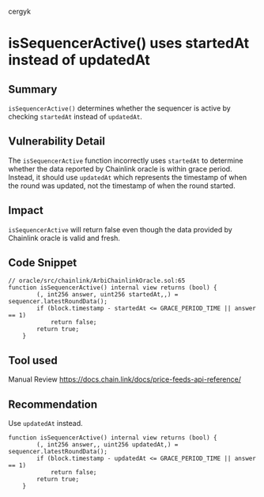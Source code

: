 cergyk
# isSequencerActive() uses startedAt instead of updatedAt

## Summary
`isSequencerActive()` determines whether the sequencer is active by checking `startedAt` instead of `updatedAt`.

## Vulnerability Detail
The `isSequencerActive` function incorrectly uses `startedAt` to determine whether the data reported by Chainlink oracle is within grace period. Instead, it should use `updatedAt` which represents the timestamp of when the round was updated, not the timestamp of when the round started.

## Impact
`isSequencerActive` will return false even though the data provided by Chainlink oracle is valid and fresh. 

## Code Snippet

```solidity
// oracle/src/chainlink/ArbiChainlinkOracle.sol:65
function isSequencerActive() internal view returns (bool) {
        (, int256 answer, uint256 startedAt,,) = sequencer.latestRoundData();
        if (block.timestamp - startedAt <= GRACE_PERIOD_TIME || answer == 1)
            return false;
        return true;
    }
```
## Tool used

Manual Review
https://docs.chain.link/docs/price-feeds-api-reference/

## Recommendation
Use `updatedAt` instead.

```solidity
function isSequencerActive() internal view returns (bool) {
        (, int256 answer,, uint256 updatedAt,) = sequencer.latestRoundData();
        if (block.timestamp - updatedAt <= GRACE_PERIOD_TIME || answer == 1)
            return false;
        return true;
    }
```
